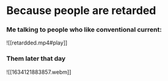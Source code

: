 # Because people are retarded
### Me talking to people who like conventional current:
![[retardded.mp4#play]]

### Them later that day
![[1634121883857.webm]]